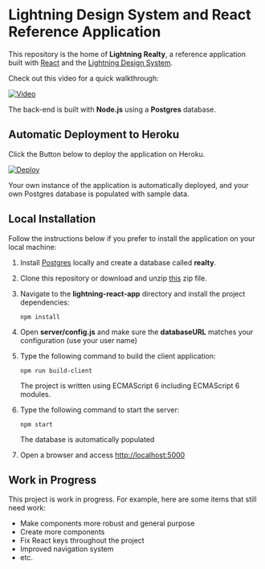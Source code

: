 # Lightning Design System and React Reference Application 

This repository is the home of **Lightning Realty**, a reference application built with [React](http://facebook.github.io/react/) and the [Lightning Design System](www.lightningdesignsystem.com). 

Check out this video for a quick walkthrough:

[![Video](http://img.youtube.com/vi/UZtvQazYX8A/0.jpg)](http://www.youtube.com/watch?v=UZtvQazYX8A)

The back-end is built with **Node.js** using a **Postgres** database. 

## Automatic Deployment to Heroku

Click the Button below to deploy the application on Heroku.

[![Deploy](https://www.herokucdn.com/deploy/button.png)](https://heroku.com/deploy)

Your own instance of the application is automatically deployed, and your own Postgres database is populated with sample data.

## Local Installation

Follow the instructions below if you prefer to install the application on your local machine:

1. Install [Postgres](http://www.postgresql.org/) locally and create a database called **realty**.

1. Clone this repository or download and unzip [this](https://github.com/ccoenraets/lightning-react-app/archive/master.zip) zip file.

1. Navigate to the **lightning-react-app** directory and install the project dependencies:

    ```
    npm install
    ```

1. Open **server/config.js** and make sure the **databaseURL** matches your configuration (use your user name)

1. Type the following command to build the client application:

    ```
    npm run build-client
    ```
    
    The project is written using ECMAScript 6 including ECMAScript 6 modules.

1. Type the following command to start the server:
    
    ```
    npm start
    ```
    
    The database is automatically populated
    
1. Open a browser and access [http://localhost:5000](http://localhost:5000)    

## Work in Progress

This project is work in progress. For example, here are some items that still need work:

- Make components more robust and general purpose
- Create more components
- Fix React keys throughout the project
- Improved navigation system
- etc.


